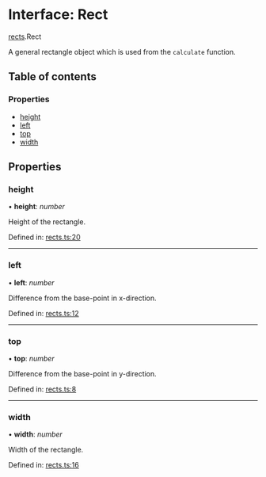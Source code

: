 # Interface: Rect

[rects](../modules/rects.md).Rect

A general rectangle object which is used from the `calculate` function.

## Table of contents

### Properties

- [height](rects.rect.md#height)
- [left](rects.rect.md#left)
- [top](rects.rect.md#top)
- [width](rects.rect.md#width)

## Properties

### height

• **height**: *number*

Height of the rectangle.

Defined in: [rects.ts:20](https://github.com/ckotzbauer/simple-tree-component/blob/a370806/src/types/rects.ts#L20)

___

### left

• **left**: *number*

Difference from the base-point in x-direction.

Defined in: [rects.ts:12](https://github.com/ckotzbauer/simple-tree-component/blob/a370806/src/types/rects.ts#L12)

___

### top

• **top**: *number*

Difference from the base-point in y-direction.

Defined in: [rects.ts:8](https://github.com/ckotzbauer/simple-tree-component/blob/a370806/src/types/rects.ts#L8)

___

### width

• **width**: *number*

Width of the rectangle.

Defined in: [rects.ts:16](https://github.com/ckotzbauer/simple-tree-component/blob/a370806/src/types/rects.ts#L16)
